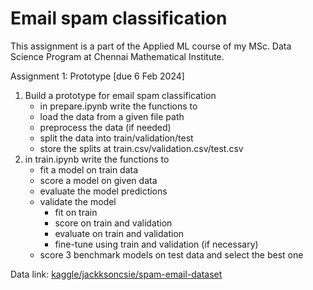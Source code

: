 # Email spam classification

This assignment is a part of the Applied ML course of my MSc. Data Science Program at Chennai Mathematical Institute.

Assignment 1: Prototype [due 6 Feb 2024]
1. Build a prototype for email spam classification 
   - in prepare.ipynb write the functions to 
   - load the data from a given file path
   - preprocess the data (if needed)
   - split the data into train/validation/test 
   - store the splits at train.csv/validation.csv/test.csv
2. in train.ipynb write the functions to
   - fit a model on train data
   - score a model on given data
   - evaluate the model predictions
   - validate the model
     * fit on train
     * score on train and validation
     * evaluate on train and validation
     * fine-tune using train and validation (if necessary)
   - score 3 benchmark models on test data and select the best one

Data link: [kaggle/jackksoncsie/spam-email-dataset](https://www.kaggle.com/datasets/jackksoncsie/spam-email-dataset)